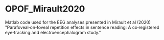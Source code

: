 # OPOF_Mirault2020
Matlab code used for the EEG analyses presented in Mirault et al (2020) "Parafoveal‐on‐foveal repetition effects in sentence reading: A co‐registered eye‐tracking and electroencephalogram study."
